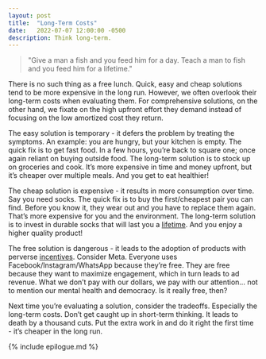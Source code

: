 ```yaml
---
layout: post
title:  "Long-Term Costs"
date:   2022-07-07 12:00:00 -0500
description: Think long-term.
---
```


> "Give a man a fish and you feed him for a day. Teach a man to fish and you feed him for a lifetime."

There is no such thing as a free lunch. Quick, easy and cheap solutions tend to be more expensive in the long run. However, we often overlook their long-term costs when evaluating them. For comprehensive solutions, on the other hand, we fixate on the high upfront effort they demand instead of focusing on the low amortized cost they return.

The easy solution is temporary - it defers the problem by treating the symptoms. An example: you are hungry, but your kitchen is empty. The quick fix is to get fast food. In a few hours, you’re back to square one; once again reliant on buying outside food. The long-term solution is to stock up on groceries and cook. It’s more expensive in time and money upfront, but it’s cheaper over multiple meals. And you get to eat healthier!

The cheap solution is expensive - it results in more consumption over time. Say you need socks. The quick fix is to buy the first/cheapest pair you can find. Before you know it, they wear out and you have to replace them again. That’s more expensive for you and the environment. The long-term solution is to invest in durable socks that will last you a [lifetime](https://darntough.com/pages/our-unconditional-lifetime-guarantee). And you enjoy a higher quality product!

The free solution is dangerous - it leads to the adoption of products with perverse [incentives]({{site.url}}/incentives). Consider Meta. Everyone uses Facebook/Instagram/WhatsApp because they’re free. They are free because they want to maximize engagement, which in turn leads to ad revenue. What we don’t pay with our dollars, we pay with our attention… not to mention our mental health and democracy. Is it really free, then?

Next time you’re evaluating a solution, consider the tradeoffs. Especially the long-term costs. Don’t get caught up in short-term thinking. It leads to death by a thousand cuts. Put the extra work in and do it right the first time - it’s cheaper in the long run.

{% include epilogue.md %}